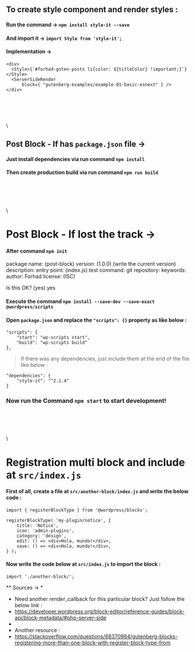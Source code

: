 ## To create style component and render styles :

#### Run the command → `npm install style-it --save`
#### And import it → `import Style from 'style-it';`
#### Implementation →
```JS
<div>
  <Style>{`#forhad-guten-posts li{color: ${titleColor} !important;}`}</Style>
  <ServerSideRender
      block={ "gutenberg-examples/example-01-basic-esnext" } />
</div>
```
\
\
\
\
\

## Post Block - If has `package.json` file →

#### Just install dependencies via run command `npm install`
#### Then create production build via run command `npm run build`
\
\
\
\
\

# Post Block - If lost the track →

#### After command `npm init`

package name: (post-block)
version: (1.0.0) (write the current version)
description:
entry point: (index.js)
test command:
git repository:
keywords:
author: Forhad
license: (ISC)

Is this OK? (yes) yes

#### Execute the command `npm install --save-dev --save-exact @wordpress/scripts`

#### Open `package.json` and replace the `"scripts": {}` property as like below :
```JS
"scripts": {
	"start": "wp-scripts start",
	"build": "wp-scripts build"
},
```

> If there was any dependencies, just include them at the end of the file like below :

```JS
"dependencies": {
	"style-it": "^2.1.4"
}
```

### Now run the Command `npm start` to start development!
\
\
\
\
\

# Registration multi block and include at `src/index.js`

#### First of all, create a file at `src/another-block/index.js` and write the below code :
```JS
import { registerBlockType } from '@wordpress/blocks';

registerBlockType( 'my-plugin/notice', {
	title: 'Notice',
	icon: 'admin-plugins',
	category: 'design',
	edit: () => <div>Hola, mundo!</div>,
	save: () => <div>Hola, mundo!</div>,
} );
```

#### Now write the code below at `src/index.js` to import the block :
```JS
import './another-block/';
```

** Sources →
*
* Need another render_callback for this particular block? Just follow the below link :
* https://developer.wordpress.org/block-editor/reference-guides/block-api/block-metadata/#php-server-side
* 
* Another resource :
* https://stackoverflow.com/questions/68370984/gutenberg-blocks-registering-more-than-one-block-with-register-block-type-from
